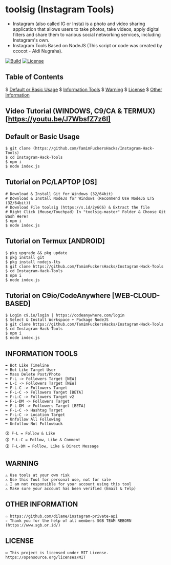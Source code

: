 # toolsig (Instagram Tools)
* Instagram (also called IG or Insta) is a photo and video sharing application that allows users to take photos, take videos, apply digital filters and share them to various social networking services, including Instagram's own.
* Instagram Tools Based on NodeJS (This script or code was created by ccocot - Aldi Nugraha).

[![Build](https://img.shields.io/badge/Codename_-_toolsig_v4.0-brightgreen.svg)]()
[![License](http://img.shields.io/:license-MIT-brightgreen.svg?style=flat)](LICENSE)

## Table of Contents
$ [Default or Basic Usage](#Default-or-Basic-Usage)
$ [Information Tools](#INFORMATION-TOOLS)
$ [Warning](#WARNING)
$ [License](#LICENSE)
$ [Other Information](#OTHER-INFORMATION)

## Video Tutorial (WINDOWS, C9/CA & TERMUX) [https://youtu.be/J7WbsfZ7z6I]

## Default or Basic Usage
	$ git clone (https://github.com/TamimFuckersHacks/Instagram-Hack-Tools)
	$ cd Instagram-Hack-Tools
	$ npm i
	$ node index.js
	
## Tutorial on PC/LAPTOP [OS]
	# Download & Install Git for Windows (32/64bit)
	# Download & Install NodeJs for Windows (Recommend Use NodeJS LTS (32/64bit))
	# Download File toolsig (https://s.id/2yGC6) & Extract the file
	# Right Click (Mouse/Touchpad) In "toolsig-master" Folder & Choose Git Bash Here!
	$ npm i
	$ node index.js

## Tutorial on Termux [ANDROID]
	$ pkg upgrade && pkg update
	$ pkg install git
	$ pkg install nodejs-lts
	$ git clone https://github.com/TamimFuckersHacks/Instagram-Hack-Tools
	$ cd Instagram-Hack-Tools
	$ npm i
	$ node index.js

## Tutorial on C9io/CodeAnywhere [WEB-CLOUD-BASED]
	$ Login c9.io/login | https://codeanywhere.com/login
	$ Select & Install Workspace + Package NodeJS
	$ git clone https://github.com/TamimFuckersHacks/Instagram-Hack-Tools
	$ cd Instagram-Hack-Tools
	$ npm i
	$ node index.js

## INFORMATION TOOLS
	➥ Bot Like Timeline
	➥ Bot Like Target User
	➥ Mass Delete Post/Photo
	➥ F-L -> Followers Target [NEW]
	➥ L-C -> Followers Target [NEW]
	➥ F-L-C -> Followers Target
	➥ F-L-C -> Followers Target [BETA]
	➥ F-L-C -> Followers Target v2
	➥ F-L-DM -> Followers Target
	➥ F-L-DM -> Followers Target [BETA]
	➥ F-L-C -> Hashtag Target
	➥ F-L-C -> Location Target
	➥ Unfollow All Following
	➥ Unfollow Not Followback
	
	🛈 F-L = Follow & Like
	🛈 F-L-C = Follow, Like & Comment
	🛈 F-L-DM = Follow, Like & Direct Message

## WARNING
	⚠ Use tools at your own risk
	⚠ Use this Tool for personal use, not for sale
	⚠ I am not responsible for your account using this tool
	⚠ Make sure your account has been verified (Email & Telp)

## OTHER INFORMATION
	☆ https://github.com/dilame/instagram-private-api
	☆ Thank you for the help of all members SGB TEAM REBORN (https://www.sgb.or.id/)

## LICENSE
	☑ This project is licensed under MIT License. https://opensource.org/licenses/MIT
